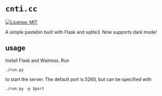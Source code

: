 # `cnti.cc`

[![License: MIT](https://img.shields.io/badge/License-MIT-yellow.svg)](https://opensource.org/licenses/MIT)

A simple pastebin built with Flask and sqlite3. Now supports dark mode!

## usage

Install Flask and Waitress. Run

```
./run.py
```

to start the server. The default port is 5260, but can be specified with

```
./run.py -p $port
```

